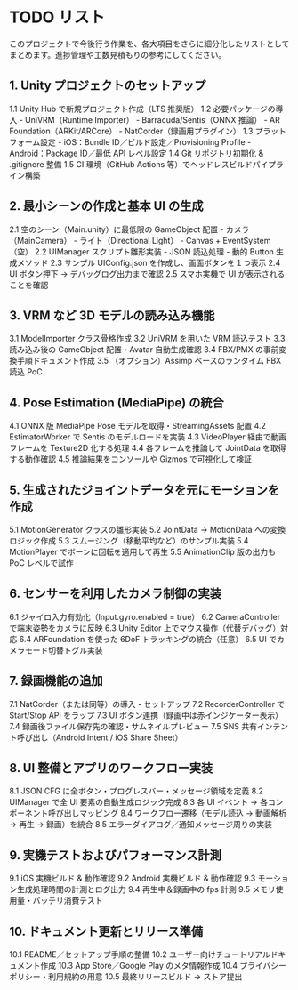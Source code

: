 # TODO リスト

このプロジェクトで今後行う作業を、各大項目をさらに細分化したリストとしてまとめます。進捗管理や工数見積もりの参考にしてください。

## 1. Unity プロジェクトのセットアップ
1.1 Unity Hub で新規プロジェクト作成（LTS 推奨版）
1.2 必要パッケージの導入
    - UniVRM（Runtime Importer）
    - Barracuda/Sentis（ONNX 推論）
    - AR Foundation（ARKit/ARCore）
    - NatCorder（録画用プラグイン）
1.3 プラットフォーム設定
    - iOS：Bundle ID／ビルド設定／Provisioning Profile
    - Android：Package ID／最低 API レベル設定
1.4 Git リポジトリ初期化 & .gitignore 整備
1.5 CI 環境（GitHub Actions 等）でヘッドレスビルドパイプライン構築

## 2. 最小シーンの作成と基本 UI の生成
2.1 空のシーン（Main.unity）に最低限の GameObject 配置
    - カメラ（MainCamera）
    - ライト（Directional Light）
    - Canvas + EventSystem（空）
2.2 UIManager スクリプト雛形実装
    - JSON 読込処理
    - 動的 Button 生成メソッド
2.3 サンプル UIConfig.json を作成し、画面ボタンを１つ表示
2.4 UI ボタン押下 → デバッグログ出力まで確認
2.5 スマホ実機で UI が表示されることを確認

## 3. VRM など 3D モデルの読み込み機能
3.1 ModelImporter クラス骨格作成
3.2 UniVRM を用いた VRM 読込テスト
3.3 読み込み後の GameObject 配置・Avatar 自動生成確認
3.4 FBX/PMX の事前変換手順ドキュメント作成
3.5 （オプション）Assimp ベースのランタイム FBX 読込 PoC

## 4. Pose Estimation (MediaPipe) の統合
4.1 ONNX 版 MediaPipe Pose モデルを取得・StreamingAssets 配置
4.2 EstimatorWorker で Sentis のモデルロードを実装
4.3 VideoPlayer 経由で動画フレームを Texture2D 化する処理
4.4 各フレームを推論して JointData を取得する動作確認
4.5 推論結果をコンソールや Gizmos で可視化して検証

## 5. 生成されたジョイントデータを元にモーションを作成
5.1 MotionGenerator クラスの雛形実装
5.2 JointData → MotionData への変換ロジック作成
5.3 スムージング（移動平均など）のサンプル実装
5.4 MotionPlayer でボーンに回転を適用して再生
5.5 AnimationClip 版の出力も PoC レベルで試作

## 6. センサーを利用したカメラ制御の実装
6.1 ジャイロ入力有効化（Input.gyro.enabled = true）
6.2 CameraController で端末姿勢をカメラに反映
6.3 Unity Editor 上でマウス操作（代替デバッグ）対応
6.4 ARFoundation を使った 6DoF トラッキングの統合（任意）
6.5 UI でカメラモード切替トグル実装

## 7. 録画機能の追加
7.1 NatCorder（または同等）の導入・セットアップ
7.2 RecorderController で Start/Stop API をラップ
7.3 UI ボタン連携（録画中は赤インジケーター表示）
7.4 録画後ファイル保存先の確認・サムネイルプレビュー
7.5 SNS 共有インテント呼び出し（Android Intent / iOS Share Sheet）

## 8. UI 整備とアプリのワークフロー実装
8.1 JSON CFG に全ボタン・プログレスバー・メッセージ領域を定義
8.2 UIManager で全 UI 要素の自動生成ロジック完成
8.3 各 UI イベント → 各コンポーネント呼び出しマッピング
8.4 ワークフロー遷移（モデル読込 → 動画解析 → 再生 → 録画）を統合
8.5 エラーダイアログ／通知メッセージ周りの実装

## 9. 実機テストおよびパフォーマンス計測
9.1 iOS 実機ビルド & 動作確認
9.2 Android 実機ビルド & 動作確認
9.3 モーション生成処理時間の計測とログ出力
9.4 再生中＆録画中の fps 計測
9.5 メモリ使用量・バッテリ消費テスト

## 10. ドキュメント更新とリリース準備
10.1 README／セットアップ手順の整備
10.2 ユーザー向けチュートリアルドキュメント作成
10.3 App Store／Google Play のメタ情報作成
10.4 プライバシーポリシー・利用規約の用意
10.5 最終リリースビルド → ストア提出
